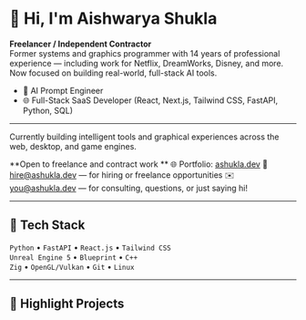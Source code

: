 # 👋 Hi, I'm Aishwarya Shukla

**Freelancer / Independent Contractor**  
Former systems and graphics programmer with 14 years of professional experience — including work for Netflix, DreamWorks, Disney, and more.  
Now focused on building real-world, full-stack AI tools.

- 🧠 AI Prompt Engineer  
- 🌐 Full-Stack SaaS Developer (React, Next.js, Tailwind CSS, FastAPI, Python, SQL)

---

Currently building intelligent tools and graphical experiences across the web, desktop, and game engines.

**Open to freelance and contract work ** 
🌐 Portfolio: [ashukla.dev](https://ashukla.dev)
💼 hire@ashukla.dev — for hiring or freelance opportunities
✉️ you@ashukla.dev — for consulting, questions, or just saying hi!

---

## 🔧 Tech Stack
`Python` • `FastAPI` • `React.js` • `Tailwind CSS`  
`Unreal Engine 5` • `Blueprint` • `C++`  
`Zig` • `OpenGL/Vulkan` • `Git` • `Linux`

---

## 📌 Highlight Projects

